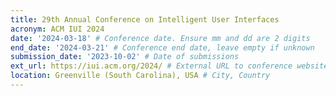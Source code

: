 ```yaml
---
title: 29th Annual Conference on Intelligent User Interfaces 
acronym: ACM IUI 2024
date: '2024-03-18' # Conference date. Ensure mm and dd are 2 digits
end_date: '2024-03-21' # Conference end date, leave empty if unknown
submission_date: '2023-10-02' # Date of submissions
ext_url: https://iui.acm.org/2024/ # External URL to conference website
location: Greenville (South Carolina), USA # City, Country
---
```

